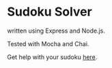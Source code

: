 # Sudoku Solver

written using Express and Node.js.

Tested with Mocha and Chai.

Get help with your sudoku [here](https://fcc-qa-04-sudoku-solver.evg13ny.repl.co).